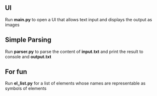 ## UI
Run **main.py** to open a UI that allows text input and displays the output as images

## Simple Parsing
Run **parser.py** to parse the content of **input.txt** and print the result to console and **output.txt**

## For fun
Run **el_list.py** for a list of elements whose names are representable as symbols of elements